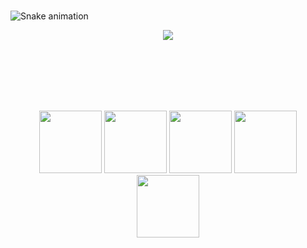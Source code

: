 ### 

<!--
**hhalim0/hhalim0** is a ✨ _special_ ✨ repository because its `README.md` (this file) appears on your GitHub profile.

Here are some ideas to get you started:

- 🔭 I’m currently working on ...
- 🌱 I’m currently learning ...
- 👯 I’m looking to collaborate on ...
- 🤔 I’m looking for help with ...
- 💬 Ask me about ...
- 📫 How to reach me: ...
- 😄 Pronouns: ...
- ⚡ Fun fact: ...
-->

![Snake animation](https://github.com/hhalim0/hhalim0/blob/output/github-contribution-grid-snake.svg)

<p align="center">
<img src="[https://www.google.com/url?sa=i&url=https%3A%2F%2Fizaron.github.io%2Fpost%2Fcompetitive-programming-and-cyberpunk%2F&psig=AOvVaw2CkykZXwaYQpSoEAfJcy2D&ust=1665946527394000&source=images&cd=vfe&ved=0CA0QjRxqFwoTCNC21cn04voCFQAAAAAdAAAAABAF](https://media.giphy.com/media/NKEt9elQ5cR68/giphy.gif)" />
  </p align="center">
 

<br>
<br>
<br>
<br>
<br>
<p align="center">
  <img src="https://media3.giphy.com/media/ln7z2eWriiQAllfVcn/200w.webp" width="100">
  <img src="https://i.giphy.com/media/LMt9638dO8dftAjtco/200.webp" width="100">
  <img src="https://i.giphy.com/media/eNAsjO55tPbgaor7ma/200w.webp" width="100">
  <img src="https://i.giphy.com/media/KzJkzjggfGN5Py6nkT/200.webp" width="100">
  <img src="https://i.giphy.com/media/IdyAQJVN2kVPNUrojM/200.webp" width="100">
  <br><br>
</p>
<br>
<br>
<br>
<br>
<br>
<br>
